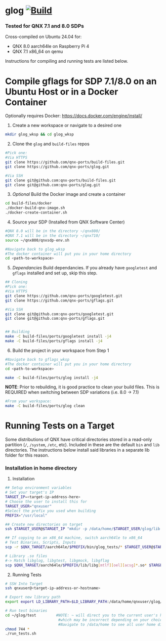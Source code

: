 # glog [![Build](https://github.com/qnx-ports/build-files/actions/workflows/glog.yml/badge.svg)](https://github.com/qnx-ports/build-files/actions/workflows/glog.yml)

### Tested for QNX 7.1 and 8.0 SDPs

Cross-compiled on Ubuntu 24.04 for:

- QNX 8.0 aarch64le on Raspberry Pi 4
- QNX 7.1 x86_64 on qemu

Instructions for compiling and running tests are listed below.

# Compile gflags for SDP 7.1/8.0 on an Ubuntu Host or in a Docker Container

Optionally requires Docker: https://docs.docker.com/engine/install/

1. Create a new workspace or navigate to a desired one

```bash
mkdir glog_wksp && cd glog_wksp
```

2. Clone the `glog` and `build-files` repos

```bash
#Pick one:
#Via HTTPS
git clone https://github.com/qnx-ports/build-files.git
git clone https://github.com/qnx-ports/glog.git

#Via SSH
git clone git@github.com:qnx-ports/build-files.git
git clone git@github.com:qnx-ports/glog.git
```

3. _Optional_ Build the Docker image and create a container

```bash
cd build-files/docker
./docker-build-qnx-image.sh
./docker-create-container.sh
```

4. Source your SDP (Installed from QNX Software Center)

```bash
#QNX 8.0 will be in the directory ~/qnx800/
#QNX 7.1 will be in the directory ~/qnx710/
source ~/qnx800/qnxsdp-env.sh

#Navigate back to glog_wksp
#The docker container will put you in your home directory
cd <path-to-workspace>

```

5. _Dependancies_ Build dependancies. If you already have `googletest` and `gflags` installed and set up, skip this step.

```bash
## Cloning
#Pick one:
#Via HTTPS
git clone https://github.com/qnx-ports/googletest.git
git clone https://github.com/qnx-ports/gflags.git

#Via SSH
git clone git@github.com:qnx-ports/googletest.git
git clone git@github.com:qnx-ports/gflags.git


## Building
make -C build-files/ports/googletest install -j4
make -C build-files/ports/gflags install -j4
```

6. Build the project in your workspace from Step 1

```bash
#Navigate back to gflags_wksp
#The docker container will put you in your home directory
cd <path-to-workspace>

make -C build-files/ports/glog install -j4
```

**NOTE**: Prior to rebuilding, it is good practice to clean your build files. This is REQUIRED when switching between SDP variations (i.e. 8.0 -> 7.1)

```bash
#From your workspace:
make -C build-files/ports/glog clean
```

# Running Tests on a Target

Some distributions of QNX have critical directories stored in a read-only partition (`/`, `/system`, `/etc`, etc). Included in these are the default `bin` and `lib` directories. The instructions below install said libraries in a separate lib folder for this reason.

### Installation in home directory

1. Installation

```bash
## Setup environment variables
# Set your target's IP
TARGET_IP=<target-ip-address-here>
# Choose the user to install this for
TARGET_USER="qnxuser"
#Select the prefix you used when building
PREFIX="/usr/local"

## Create new directories on target
ssh $TARGET_USER@$TARGET_IP "mkdir -p /data/home/$TARGET_USER/glog/lib && mkdir -p /data/home/$TARGET_USER/glog/test"

## If copying to an x86_64 machine, switch aarch64le to x86_64
# Test Binaries, Scripts, Inputs
scp -r $QNX_TARGET/aarch64le/$PREFIX/bin/glog_tests/* $TARGET_USER@$TARGET_IP:/data/home/$TARGET_USER/glog/test

# Library .so files
#-> Match libglog, libgtest, libgmock, libgflag
scp $QNX_TARGET/aarch64le/$PREFIX/lib/libg[mtlf][oel][acsg]*.so* $TARGET_USER@$TARGET_IP:/data/home/$TARGET_USER/glog/lib
```

2. Running Tests

```bash
# SSH Into Target
ssh qnxuser@<target-ip-address-or-hostname>

# Export new library path
export export LD_LIBRARY_PATH=$LD_LIBRARY_PATH:/data/home/qnxuser/glog/lib

# Run test binaries
cd ~/glog/test         #NOTE: ~ will direct you to the current user's home directory,
                        #which may be incorrect depending on your choices above.
                        #Navigate to /data/home to see all user home directories
chmod 744 *
./run_tests.sh
```
